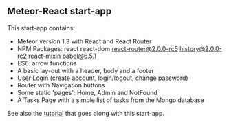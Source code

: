 

## Meteor-React start-app

This start-app contains:
* Meteor version 1.3 with React and React Router
* NPM Packages: react react-dom react-router@2.0.0-rc5 history@2.0.0-rc2  react-mixin babel@6.5.1
* ES6: arrow functions
* A basic lay-out with a header, body and a footer
* User Login (create account, login/logout, change password)
* Router with Navigation buttons
* Some static 'pages': Home, Admin and NotFound
* A Tasks Page with a simple list of tasks from the Mongo database

See also the [tutorial](http://www.annotatedjs.com/meteor-react/tutorials/start-app/) that goes along with this start-app.
